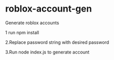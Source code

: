 # roblox-account-gen
Generate roblox accounts 


1 run npm install

2.Replace password string with desired password

3.Run  node index.js  to generate account 
